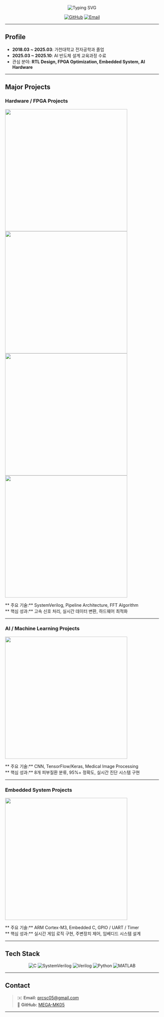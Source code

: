 <div align="center">

  <!-- 타이핑 애니메이션 -->
  <img src="https://readme-typing-svg.vercel.app/?font=JetBrains+Mono&weight=600&size=35&pause=1000&color=2E8B57&center=true&vCenter=true&width=750&height=100&lines=Hello%2C%20I'm%20MinKyu%20Kim;Hardware%20Engineer%20%7C%20RTL%20Designer;FPGA%20%7C%20SystemVerilog%20%7C%20AI" alt="Typing SVG" />

  <br/>

  <!-- 프로필 뱃지 -->
  [![GitHub](https://img.shields.io/badge/GitHub-MEGA--MK05-181717?style=for-the-badge&logo=github)](https://github.com/MEGA-MK05)
  [![Email](https://img.shields.io/badge/Email-prcsc05%40gmail.com-D14836?style=for-the-badge&logo=gmail&logoColor=white)](mailto:prcsc05@gmail.com)

</div>

---

##  Profile

-  **2018.03 ~ 2025.03**: 가천대학교 전자공학과 졸업  
-  **2025.03 ~ 2025.10**: AI 반도체 설계 교육과정 수료  
-  관심 분야: **RTL Design, FPGA Optimization, Embedded System, AI Hardware**

---

##  Major Projects

###  Hardware / FPGA Projects

<a href="https://github.com/MEGA-MK05/512point_FFT_pipeline_architecture">
  <img src="https://github-readme-stats.vercel.app/api/pin/?username=MEGA-MK05&repo=512point_FFT_pipeline_architecture&theme=dark&cache_seconds=86400" width="400" />
</a>
<a href="https://github.com/MEGA-MK05/multi_sensor_control_to_uart_system">
  <img src="https://github-readme-stats.vercel.app/api/pin/?username=MEGA-MK05&repo=multi_sensor_control_to_uart_system&theme=dark&cache_seconds=86400" width="400" />
</a>
<a href="https://github.com/MEGA-MK05/32bit_multicycle_risc_v_CPU">
  <img src="https://github-readme-stats.vercel.app/api/pin/?username=MEGA-MK05&repo=32bit_multicycle_risc_v_CPU&theme=dark&cache_seconds=86400" width="400" />
</a>

<a href="https://github.com/MEGA-MK05/Real-time-video-processing-photo-booth">
  <img src="https://github-readme-stats.vercel.app/api/pin/?username=MEGA-MK05&repo=Real-time-video-processing-photo-booth&theme=dark&cache_seconds=86400" width="400" />
</a>

** 주요 기술:** SystemVerilog, Pipeline Architecture, FFT Algorithm  
** 핵심 성과:** 고속 신호 처리, 실시간 데이터 변환, 하드웨어 최적화

---

###  AI / Machine Learning Projects

<a href="https://github.com/MEGA-MK05/AI_skindoctor_by_CNN_architecture">
  <img src="https://github-readme-stats.vercel.app/api/pin/?username=MEGA-MK05&repo=AI_skindoctor_by_CNN_architecture&theme=dark&cache_seconds=86400" width="400" />
</a>

** 주요 기술:** CNN, TensorFlow/Keras, Medical Image Processing  
** 핵심 성과:** 8개 피부질환 분류, 95%+ 정확도, 실시간 진단 시스템 구현

---

###  Embedded System Projects

<a href="https://github.com/MEGA-MK05/use_Arm_cortex_for_game">
  <img src="https://github-readme-stats.vercel.app/api/pin/?username=MEGA-MK05&repo=use_Arm_cortex_for_game&theme=dark&cache_seconds=86400" width="400" />
</a>

** 주요 기술:** ARM Cortex-M3, Embedded C, GPIO / UART / Timer  
** 핵심 성과:** 실시간 게임 로직 구현, 주변장치 제어, 임베디드 시스템 설계

---

##  Tech Stack

<div align="center">

![C](https://img.shields.io/badge/C-00599C?style=for-the-badge&logo=c&logoColor=white)
![SystemVerilog](https://img.shields.io/badge/SystemVerilog-DA1F26?style=for-the-badge&logo=verilog&logoColor=white)
![Verilog](https://img.shields.io/badge/Verilog-000000?style=for-the-badge&logo=verilog&logoColor=white)
![Python](https://img.shields.io/badge/Python-3776AB?style=for-the-badge&logo=python&logoColor=white)
![MATLAB](https://img.shields.io/badge/MATLAB-0076A8?style=for-the-badge&logo=matlab&logoColor=white)

</div>

---

## Contact

> ✉️ **Email:** [prcsc05@gmail.com](mailto:prcsc05@gmail.com)  
> 🧰 **GitHub:** [MEGA-MK05](https://github.com/MEGA-MK05)

---
